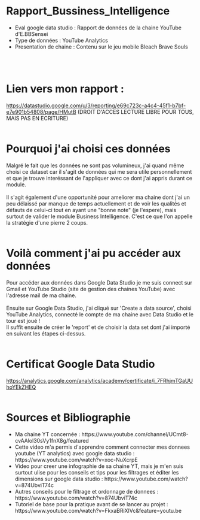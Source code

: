 # Rapport_Bussiness_Intelligence
<ul>
<li>Eval google data studio : Rapport de données de la chaine YouTube d'E.BBSensei</li>
<li>Type de données : YouTube Analytics</li>
<li>Presentation de chaine : Contenu sur le jeu mobile Bleach Brave Souls</li>
</ul>
<br/><br/>

# Lien vers mon rapport :
https://datastudio.google.com/u/3/reporting/e69c723c-a4c4-45f1-b7bf-e7e901b54808/page/HMutB (DROIT D'ACCES LECTURE LIBRE POUR TOUS, MAIS PAS EN ECRITURE)
<br/><br/>

# Pourquoi j'ai choisi ces données
Malgré le fait que les données ne sont pas volumineux, j'ai quand même choisi ce dataset car il s'agit de données qui me sera utile personnellement et que je trouve interéssant de l'appliquer avec ce dont j'ai appris durant ce module. <br/><br/>
Il s'agit également d'une opportunité pour ameliorer ma chaine dont j'ai un peu délaissé par manque de temps actuellement et de voir les qualités et défauts de celui-ci tout en ayant une "bonne note" (je l'espere), mais surtout de valider le module Business Intelligence. C'est ce que l'on appelle la stratégie d'une pierre 2 coups.
<br/><br/>

# Voilà comment j'ai pu accéder aux données
Pour accéder aux données dans Google Data Studio je me suis connect sur Gmail et YouTube Studio (site de gestion des chaines YouTube) avec l'adresse mail de ma chaine.<br/><br/>
Ensuite sur Google Data Studio, j'ai cliqué sur 'Create a data source', choisi YouTube Analytics, connecté le compte de ma chaine avec Data Studio et le tour est joué !<br/>
Il suffit ensuite de créer le 'report' et de choisir la data set dont j'ai importé en suivant les étapes ci-dessus.
<br/><br/>

# Certificat Google Data Studio
https://analytics.google.com/analytics/academy/certificate/i_7FRhjmTGaUUhoYEkZHEQ
<br/><br/>

# Sources et Bibliographie
<ul>
<li> Ma chaine YT concernée : https://www.youtube.com/channel/UCmt8-cvAAlol30sVy1fnX8g/featured</li>
<li> Cette video m'a permis d'apprendre comment connecter mes donnees youtube (YT analytics) avec google data studio : https://www.youtube.com/watch?v=xoc-NuXcrpE</li>
<li> Video pour creer une infographie de sa chaine YT, mais je m'en suis surtout ulise pour les conseils et tips pour les filtrages et éditer les dimensions sur google data studio : https://www.youtube.com/watch?v=874UbviT74c</li>
<li> Autres conseils pour le filtrage et ordonnage de donnees : https://www.youtube.com/watch?v=874UbviT74c</li>
<li> Tutoriel de base pour la pratique avant de se lancer au projet : https://www.youtube.com/watch?v=FkxaBRiXlVc&feature=youtu.be</li>
<br/><br/>
</ul>
